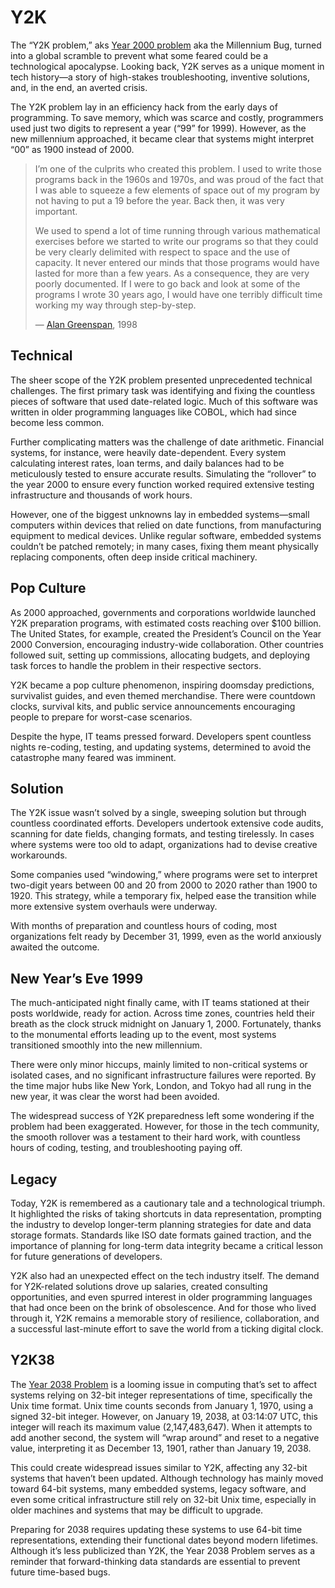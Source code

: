 # Y2K

The “Y2K problem,” aks [Year 2000 problem](https://en.wikipedia.org/wiki/Year_2000_problem) aka the Millennium Bug, turned into a global scramble to prevent what some feared could be a technological apocalypse. Looking back, Y2K serves as a unique moment in tech history—a story of high-stakes troubleshooting, inventive solutions, and, in the end, an averted crisis.

The Y2K problem lay in an efficiency hack from the early days of programming. To save memory, which was scarce and costly, programmers used just two digits to represent a year (“99” for 1999). However, as the new millennium approached, it became clear that systems might interpret “00” as 1900 instead of 2000.

> I’m one of the culprits who created this problem. I used to write those programs back in the 1960s and 1970s, and was proud of the fact that I was able to squeeze a few elements of space out of my program by not having to put a 19 before the year. Back then, it was very important.
> 
> We used to spend a lot of time running through various mathematical exercises before we started to write our programs so that they could be very clearly delimited with respect to space and the use of capacity. It never entered our minds that those programs would have lasted for more than a few years. As a consequence, they are very poorly documented.
> If I were to go back and look at some of the programs I wrote 30 years ago, I would have one terribly difficult time working my way through step-by-step.
> 
> — [Alan Greenspan](https://en.wikipedia.org/wiki/Alan_Greenspan), 1998

## Technical

The sheer scope of the Y2K problem presented unprecedented technical challenges. The first primary task was identifying and fixing the countless pieces of software that used date-related logic. Much of this software was written in older programming languages like COBOL, which had since become less common.

Further complicating matters was the challenge of date arithmetic. Financial systems, for instance, were heavily date-dependent. Every system calculating interest rates, loan terms, and daily balances had to be meticulously tested to ensure accurate results. Simulating the “rollover” to the year 2000 to ensure every function worked required extensive testing infrastructure and thousands of work hours.

However, one of the biggest unknowns lay in embedded systems—small computers within devices that relied on date functions, from manufacturing equipment to medical devices. Unlike regular software, embedded systems couldn’t be patched remotely; in many cases, fixing them meant physically replacing components, often deep inside critical machinery.

## Pop Culture

As 2000 approached, governments and corporations worldwide launched Y2K preparation programs, with estimated costs reaching over $100 billion. The United States, for example, created the President’s Council on the Year 2000 Conversion, encouraging industry-wide collaboration. Other countries followed suit, setting up commissions, allocating budgets, and deploying task forces to handle the problem in their respective sectors.

Y2K became a pop culture phenomenon, inspiring doomsday predictions, survivalist guides, and even themed merchandise. There were countdown clocks, survival kits, and public service announcements encouraging people to prepare for worst-case scenarios.

Despite the hype, IT teams pressed forward. Developers spent countless nights re-coding, testing, and updating systems, determined to avoid the catastrophe many feared was imminent.

## Solution

The Y2K issue wasn’t solved by a single, sweeping solution but through countless coordinated efforts. Developers undertook extensive code audits, scanning for date fields, changing formats, and testing tirelessly. In cases where systems were too old to adapt, organizations had to devise creative workarounds.

Some companies used “windowing,” where programs were set to interpret two-digit years between 00 and 20 from 2000 to 2020 rather than 1900 to 1920. This strategy, while a temporary fix, helped ease the transition while more extensive system overhauls were underway.

With months of preparation and countless hours of coding, most organizations felt ready by December 31, 1999, even as the world anxiously awaited the outcome.

## New Year’s Eve 1999

The much-anticipated night finally came, with IT teams stationed at their posts worldwide, ready for action. Across time zones, countries held their breath as the clock struck midnight on January 1, 2000. Fortunately, thanks to the monumental efforts leading up to the event, most systems transitioned smoothly into the new millennium.

There were only minor hiccups, mainly limited to non-critical systems or isolated cases, and no significant infrastructure failures were reported. By the time major hubs like New York, London, and Tokyo had all rung in the new year, it was clear the worst had been avoided.

The widespread success of Y2K preparedness left some wondering if the problem had been exaggerated. However, for those in the tech community, the smooth rollover was a testament to their hard work, with countless hours of coding, testing, and troubleshooting paying off.

## Legacy

Today, Y2K is remembered as a cautionary tale and a technological triumph. It highlighted the risks of taking shortcuts in data representation, prompting the industry to develop longer-term planning strategies for date and data storage formats. Standards like ISO date formats gained traction, and the importance of planning for long-term data integrity became a critical lesson for future generations of developers.

Y2K also had an unexpected effect on the tech industry itself. The demand for Y2K-related solutions drove up salaries, created consulting opportunities, and even spurred interest in older programming languages that had once been on the brink of obsolescence. And for those who lived through it, Y2K remains a memorable story of resilience, collaboration, and a successful last-minute effort to save the world from a ticking digital clock.

## Y2K38

The [Year 2038 Problem](https://en.wikipedia.org/wiki/Year_2038_problem) is a looming issue in computing that’s set to affect systems relying on 32-bit integer representations of time, specifically the Unix time format. Unix time counts seconds from January 1, 1970, using a signed 32-bit integer. However, on January 19, 2038, at 03:14:07 UTC, this integer will reach its maximum value (2,147,483,647). When it attempts to add another second, the system will “wrap around” and reset to a negative value, interpreting it as December 13, 1901, rather than January 19, 2038.

This could create widespread issues similar to Y2K, affecting any 32-bit systems that haven’t been updated. Although technology has mainly moved toward 64-bit systems, many embedded systems, legacy software, and even some critical infrastructure still rely on 32-bit Unix time, especially in older machines and systems that may be difficult to upgrade.

Preparing for 2038 requires updating these systems to use 64-bit time representations, extending their functional dates beyond modern lifetimes. Although it’s less publicized than Y2K, the Year 2038 Problem serves as a reminder that forward-thinking data standards are essential to prevent future time-based bugs.
